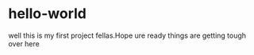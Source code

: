 # hello-world
well this is my first project fellas.Hope ure ready
things are getting tough over here

